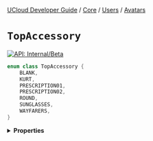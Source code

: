 [UCloud Developer Guide](/docs/developer-guide/README.md) / [Core](/docs/developer-guide/core/README.md) / [Users](/docs/developer-guide/core/users/README.md) / [Avatars](/docs/developer-guide/core/users/avatars.md)

# `TopAccessory`


[![API: Internal/Beta](https://img.shields.io/static/v1?label=API&message=Internal/Beta&color=red&style=flat-square)](/docs/developer-guide/core/api-conventions.md)



```kotlin
enum class TopAccessory {
    BLANK,
    KURT,
    PRESCRIPTION01,
    PRESCRIPTION02,
    ROUND,
    SUNGLASSES,
    WAYFARERS,
}
```

<details>
<summary>
<b>Properties</b>
</summary>

<details>
<summary>
<code>BLANK</code>
</summary>





</details>

<details>
<summary>
<code>KURT</code>
</summary>





</details>

<details>
<summary>
<code>PRESCRIPTION01</code>
</summary>





</details>

<details>
<summary>
<code>PRESCRIPTION02</code>
</summary>





</details>

<details>
<summary>
<code>ROUND</code>
</summary>





</details>

<details>
<summary>
<code>SUNGLASSES</code>
</summary>





</details>

<details>
<summary>
<code>WAYFARERS</code>
</summary>





</details>



</details>


